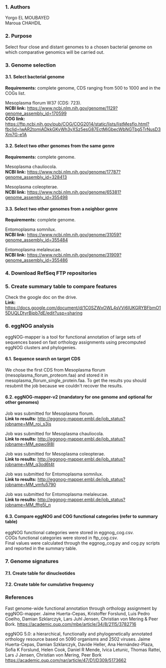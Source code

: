### 1. Authors
Yorgo EL MOUBAYED   
Maroua CHAHDIL  

### 2. Purpose
Select four close and distant genomes to a chosen bacterial genome on which comparative genomics will be carried out.

### 3. Genome selection

#### 3.1. Select bacterial genome
**Requirements:** complete genome, CDS ranging from 500 to 1000 and in the COGs list.  

Mesoplasma florum W37 (CDS: 723).   
**NCBI link:** <https://www.ncbi.nlm.nih.gov/genome/1129?genome_assembly_id=170599>   
**COG link:** <https://ftp.ncbi.nih.gov/pub/COG/COG2014/static/lists/listMesflo.html?fbclid=IwAR2tomiADkkGKvWh3yXSz5esG87EctMiGbecWbNGTbg5TrNusD3Xm7G-e1A>

#### 3.2. Select two other genomes from the same genre
**Requirements:** complete genome.  

Mesoplasma chauliocola.     
**NCBI link:** <https://www.ncbi.nlm.nih.gov/genome/17787?genome_assembly_id=328413> 

Mesoplasma coleopterae.     
**NCBI link:** <https://www.ncbi.nlm.nih.gov/genome/65381?genome_assembly_id=355498>   

#### 3.3. Select two other genomes from a neighbor genre
**Requirements:** complete genome.  

Entomoplasma somnilux.  
**NCBI link:** <https://www.ncbi.nlm.nih.gov/genome/31059?genome_assembly_id=355484>   

Entomoplasma melaleucae.    
**NCBI link:** <https://www.ncbi.nlm.nih.gov/genome/31909?genome_assembly_id=355486>   

### 4. Download RefSeq FTP repositories

### 5. Create summary table to compare features
Check the google doc on the drive.  
**Link:** <https://docs.google.com/document/d/1C0SZWxOWL4sVVi6IUKGRYBFbmO15DUQLDtyrBipb7dE/edit?usp=sharing>

### 6. eggNOG analysis

eggNOG-mapper is a tool for functional annotation of large sets of sequences based on fast orthology assignments using precomputed eggNOG clusters and phylogenies. 

#### 6.1. Sequence search on target CDS
We chose the first CDS from Mesoplasma florum (mesoplasma_florum_proteom.faa) and stored it in mesoplasma_florum_single_protein.faa. To get the results you should resubmit the job because we couldn't recover the results.

#### 6.2. eggNOG-mapper-v2 (mandatory for one genome and optional for other genomes)
Job was submitted for Mesoplasma florum.    
**Link to results:** <http://eggnog-mapper.embl.de/job_status?jobname=MM_roi_s3js>

Job was submitted for Mesoplasma chauliocola.    
**Link to results:** <http://eggnog-mapper.embl.de/job_status?jobname=MM_eqwo9l8l> 

Job was submitted for Mesoplasma coleopterae.    
**Link to results:** <http://eggnog-mapper.embl.de/job_status?jobname=MM_q3od6t4t> 

Job was submitted for Entomoplasma somnilux.    
**Link to results:** <http://eggnog-mapper.embl.de/job_status?jobname=MM_vmfu5790> 

Job was submitted for Entomoplasma melaleucae.    
**Link to results:** <http://eggnog-mapper.embl.de/job_status?jobname=MM_fftg5l_n> 

#### 6.3. Compare eggNOG and COG functional categories (refer to summary table)
eggNOG functional categories were stored in eggnog_cog.csv.  
COGs functional categories were stored in ftp_cog.csv.  
Final values were calculated through the eggnog_cog.py and cog.py scripts and reported in the summary table.    

### 7. Genome signatures

#### 7.1. Create table for dinucleotides

#### 7.2. Create table for cumulative frequency

### References
Fast genome-wide functional annotation through orthology assignment by eggNOG-mapper. Jaime Huerta-Cepas, Kristoffer Forslund, Luis Pedro Coelho, Damian Szklarczyk, Lars Juhl Jensen, Christian von Mering & Peer Bork.
<https://academic.oup.com/mbe/article/34/8/2115/3782716>

eggNOG 5.0: a hierarchical, functionally and phylogenetically annotated orthology resource based on 5090 organisms and 2502 viruses. Jaime Huerta-Cepas, Damian Szklarczyk, Davide Heller, Ana Hernández-Plaza, Sofia K Forslund, Helen Cook, Daniel R Mende, Ivica Letunic, Thomas Rattei, Lars J Jensen, Christian von Mering, Peer Bork
<https://academic.oup.com/nar/article/47/D1/D309/5173662>
